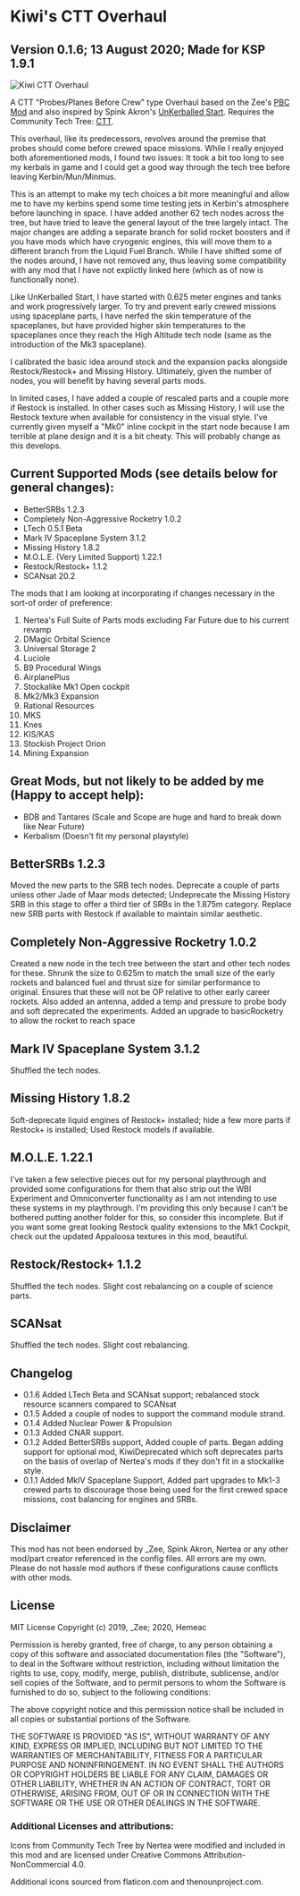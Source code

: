 # Kiwi's CTT Overhaul

## Version 0.1.6; 13 August 2020; Made for KSP 1.9.1

![Kiwi CTT Overhaul](https://i.imgur.com/23iexmsh.png)

A CTT "Probes/Planes Before Crew" type Overhaul based on the Zee's [PBC Mod](https://forum.kerbalspaceprogram.com/index.php?/topic/181013-ksp-181-probes-before-crew-pbc-version-28/) and also inspired by Spink Akron's [UnKerballed Start](https://forum.kerbalspaceprogram.com/index.php?/topic/181932-18x-unkerballed-start-v110-updated-oct-27-2019/). Requires the Community Tech Tree: [CTT](https://forum.kerbalspaceprogram.com/index.php?/topic/90530-110x-community-tech-tree-august-1-2020/).

This overhaul, like its predecessors, revolves around the  premise that probes should come before crewed space missions.  While I really enjoyed both aforementioned mods, I found two issues: It took a bit too long to see my kerbals in game and I could get a good way through the tech tree before leaving Kerbin/Mun/Minmus.  

This is an attempt to make my tech choices a bit more meaningful and allow me to have my kerbins spend some time testing jets in Kerbin's atmosphere before launching in space.  I have added another 62 tech nodes across the tree, but have tried to leave the general layout of the tree largely intact.  The major changes are adding a separate branch for solid rocket boosters and if you have mods which have cryogenic engines, this will move them to a different branch from the Liquid Fuel Branch. While I have shifted some of the nodes around, I have not removed any, thus leaving some compatibility with any mod that I have not explictly linked here (which as of now is functionally none).

Like UnKerballed Start, I have started with 0.625 meter engines and tanks and work progressively larger.  To try and prevent early crewed missions using spaceplane parts, I have nerfed the skin temperature of the spaceplanes, but have provided higher skin temperatures to the spaceplanes once they reach the High Altitude tech node (same as the introduction of the Mk3 spaceplane).

I calibrated the basic idea around stock and the expansion packs alongside Restock/Restock+ and Missing History.  Ultimately, given the number of nodes, you will benefit by having several parts mods.

In limited cases, I have added a couple of rescaled parts and a couple more if Restock is installed.  In other cases such as Missing History, I will use the Restock texture when available for consistency in the visual style. I've currently given myself a "Mk0" inline cockpit in the start node because I am terrible at plane design and it is a bit cheaty.  This will probably change as this develops.

## Current Supported Mods (see details below for general changes):
* BetterSRBs 1.2.3
* Completely Non-Aggressive Rocketry 1.0.2
* LTech 0.5.1 Beta
* Mark IV Spaceplane System 3.1.2
* Missing History 1.8.2
* M.O.L.E. (Very Limited Support) 1.22.1
* Restock/Restock+ 1.1.2
* SCANsat 20.2

The mods that I am looking at incorporating if changes necessary in the sort-of order of preference: 
1. Nertea's Full Suite of Parts mods excluding Far Future due to his current revamp
2. DMagic Orbital Science
3. Universal Storage 2
4. Luciole
5. B9 Procedural Wings
6. AirplanePlus
7. Stockalike Mk1 Open cockpit
8. Mk2/Mk3 Expansion
9. Rational Resources
10. MKS
11. Knes
12. KIS/KAS
13. Stockish Project Orion
14. Mining Expansion

## Great Mods, but not likely to be added by me (Happy to accept help):
* BDB and Tantares (Scale and Scope are huge and hard to break down like Near Future)
* Kerbalism (Doesn't fit my personal playstyle)

## BetterSRBs 1.2.3
Moved the new parts to the SRB tech nodes. Deprecate a couple of parts unless other Jade of Maar mods detected; Undeprecate the Missing History SRB in this stage to offer a third tier of SRBs in the 1.875m category.  Replace new SRB parts with Restock if available to maintain similar aesthetic.

## Completely Non-Aggressive Rocketry 1.0.2
Created a new node in the tech tree between the start and other tech nodes for these.  Shrunk the size to 0.625m to match the small size of the early rockets and balanced fuel and thrust size for similar performance to original.  Ensures that these will not be OP relative to other early career rockets.  Also added an antenna, added a temp and pressure to probe body and soft deprecated the experiments.  Added an upgrade to basicRocketry to allow the rocket to reach space

## Mark IV Spaceplane System 3.1.2
Shuffled the tech nodes.

## Missing History 1.8.2
Soft-deprecate liquid engines of Restock+ installed; hide a few more parts if Restock+ is installed; Used Restock models if available.

## M.O.L.E. 1.22.1
I've taken a few selective pieces out for my personal playthrough and provided some configurations for them that also strip out the WBI Experiment and Omniconverter functionality as I am not intending to use these systems in my playthrough.  I'm providing this only because I can't be bothered putting another folder for this, so consider this incomplete.  But if you want some great looking Restock quality extensions to the Mk1 Cockpit, check out the updated Appaloosa textures in this mod, beautiful.

## Restock/Restock+ 1.1.2
Shuffled the tech nodes. Slight cost rebalancing on a couple of science parts.

## SCANsat
Shuffled the tech nodes. Slight cost rebalancing.

## Changelog
* 0.1.6 Added LTech Beta and SCANsat support; rebalanced stock resource scanners compared to SCANsat
* 0.1.5 Added a couple of nodes to support the command module strand.
* 0.1.4 Added Nuclear Power & Propulsion
* 0.1.3 Added CNAR support.
* 0.1.2 Added BetterSRBs support, Added couple of parts.  Began adding support for optional mod, KiwiDeprecated which soft deprecates parts on the basis of overlap of Nertea's mods if they don't fit in a stockalike style.
* 0.1.1 Added MkIV Spaceplane Support, Added part upgrades to Mk1-3 crewed parts to discourage those being used for the first crewed space missions, cost balancing for engines and SRBs.

## Disclaimer

This mod has not been endorsed by _Zee, Spink Akron, Nertea or any other mod/part creator referenced in the config files.  All errors are my own.  Please do not hassle mod authors if these configurations cause conflicts with other mods.

## License

MIT License
Copyright (c) 2019, _Zee; 2020, Hemeac

Permission is hereby granted, free of charge, to any person obtaining a copy of this software 
and associated documentation files (the "Software"), to deal in the Software without restriction, 
including without limitation the rights to use, copy, modify, merge, publish, distribute, 
sublicense, and/or sell copies of the Software, and to permit persons to whom the Software is 
furnished to do so, subject to the following conditions:

The above copyright notice and this permission notice shall be included in all copies or 
substantial portions of the Software.

THE SOFTWARE IS PROVIDED "AS IS", WITHOUT WARRANTY OF ANY KIND, EXPRESS OR IMPLIED, INCLUDING 
BUT NOT LIMITED TO THE WARRANTIES OF MERCHANTABILITY, FITNESS FOR A PARTICULAR PURPOSE AND 
NONINFRINGEMENT. IN NO EVENT SHALL THE AUTHORS OR COPYRIGHT HOLDERS BE LIABLE FOR ANY CLAIM, 
DAMAGES OR OTHER LIABILITY, WHETHER IN AN ACTION OF CONTRACT, TORT OR OTHERWISE, ARISING FROM, 
OUT OF OR IN CONNECTION WITH THE SOFTWARE OR THE USE OR OTHER DEALINGS IN THE SOFTWARE.

### Additional Licenses and attributions:

Icons from Community Tech Tree by Nertea were modified and included in this mod and are licensed under Creative Commons Attribution-NonCommercial 4.0.

Additional icons sourced from flaticon.com and thenounproject.com.
